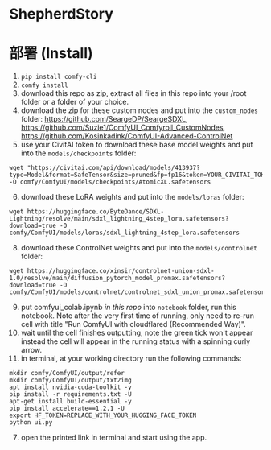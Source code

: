 # ShepherdStory

# 部署 (Install)
1. ```pip install comfy-cli```
2. ```comfy install```
3. download this repo as zip, extract all files in this repo into your /root folder or a folder of your choice. 
4. download the zip for these custom nodes and put into the ```custom_nodes``` folder: https://github.com/SeargeDP/SeargeSDXL, https://github.com/Suzie1/ComfyUI_Comfyroll_CustomNodes, https://github.com/Kosinkadink/ComfyUI-Advanced-ControlNet
5. use your CivitAI token to download these base model weights and put into the ```models/checkpoints``` folder: 

```
wget "https://civitai.com/api/download/models/413937?type=Model&format=SafeTensor&size=pruned&fp=fp16&token=YOUR_CIVITAI_TOKEN" -O comfy/ComfyUI/models/checkpoints/AtomicXL.safetensors
```
6. download these LoRA weights and put into the ```models/loras``` folder: 
```
wget https://huggingface.co/ByteDance/SDXL-Lightning/resolve/main/sdxl_lightning_4step_lora.safetensors?download=true -O comfy/ComfyUI/models/loras/sdxl_lightning_4step_lora.safetensors
```

8. download these ControlNet weights and put into the ```models/controlnet``` folder: 

```
wget https://huggingface.co/xinsir/controlnet-union-sdxl-1.0/resolve/main/diffusion_pytorch_model_promax.safetensors?download=true -O comfy/ComfyUI/models/controlnet/controlnet_sdxl_union_promax.safetensors
```

9. put comfyui_colab.ipynb *in this repo* into ```notebook``` folder,  run this notebook. Note after the very first time of running, only need to re-run cell with title "Run ComfyUI with cloudflared (Recommended Way)".
10. wait until the cell finishes outputting, note the green tick won't appear instead the cell will appear in the running status with a spinning curly arrow.
11. in terminal, at your working directory run the following commands:
```
mkdir comfy/ComfyUI/output/refer
mkdir comfy/ComfyUI/output/txt2img
apt install nvidia-cuda-toolkit -y
pip install -r requirements.txt -U
apt-get install build-essential -y
pip install accelerate==1.2.1 -U
export HF_TOKEN=REPLACE_WITH_YOUR_HUGGING_FACE_TOKEN
python ui.py 
```
7. open the printed link in terminal and start using the app.
